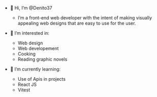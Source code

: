 - 🫡 Hi, I’m @Denito37
  - I’m a front-end web developer with the intent of making visually appealing web designs that are easy to use for the user. 

- 💍 I’m interested in:
  - Web design
  - Web developement
  - Cooking
  - Reading graphic novels
- 🧐 I’m currently learning:
  - Use of Apis in projects
  - React JS
  - Vitest


<!---
Denito37/Denito37 is a ✨ special ✨ repository because its `README.md` (this file) appears on your GitHub profile.
You can click the Preview link to take a look at your changes.
--->
